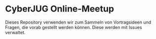 # CyberJUG Online-Meetup

Dieses Repository verwenden wir zum Sammeln von Vortragsideen und Fragen, die vorab gestellt werden können. Diese werden mit Issues verwaltet.

